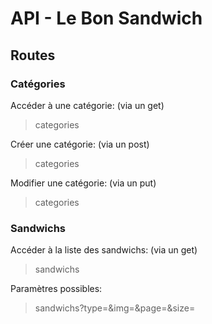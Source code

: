 # API - Le Bon Sandwich

## Routes

### Catégories

Accéder à une catégorie: (via un get)
>categories

Créer une catégorie: (via un post)
>categories

Modifier une catégorie: (via un put)
>categories

### Sandwichs

Accéder à la liste des sandwichs: (via un get)
>sandwichs

Paramètres possibles:
>sandwichs?type=&img=&page=&size=

